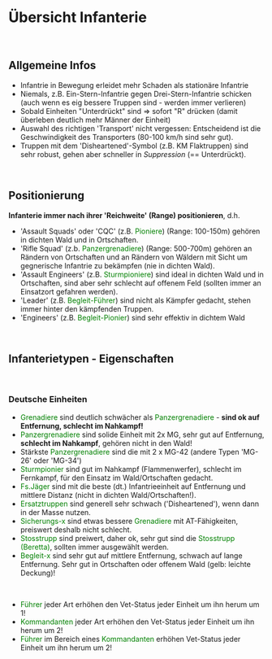 # Übersicht Infanterie

&nbsp;

## Allgemeine Infos

- Infantrie in Bewegung erleidet mehr Schaden als stationäre Infantrie
- Niemals, z.B. Ein-Stern-Infantrie gegen Drei-Stern-Infantrie schicken (auch wenn es eig bessere Truppen sind - werden immer verlieren)
- Sobald Einheiten "Unterdrückt" sind => sofort "R" drücken (damit überleben deutlich mehr Männer der Einheit)
- Auswahl des richtigen 'Transport' nicht vergessen: Entscheidend ist die Geschwindigkeit des Transporters (80-100 km/h sind sehr gut).
- Truppen mit dem 'Disheartened'-Symbol (z.B. KM Flaktruppen) sind sehr robust, gehen aber schneller in *Suppression* (== Unterdrückt).

&nbsp;

## Positionierung  

**Infanterie immer nach ihrer 'Reichweite' (Range) positionieren**, d.h.
  - 'Assault Squads' oder 'CQC' (z.B. <span style="color:green">Pioniere</span>) (Range: 100-150m) gehören in dichten Wald und in Ortschaften.
  - 'Rifle Squad' (z.b. <span style="color:green">Panzergrenadiere</span>) (Range: 500-700m) gehören an Rändern von Ortschaften und an Rändern von Wäldern 
     mit Sicht um gegnerische Infantrie zu bekämpfen (nie in dichten Wald).
  - 'Assault Engineers' (z.B. <span style="color:green">Sturmpioniere</span>) sind ideal in dichten Wald und in Ortschaften, sind aber sehr
    schlecht auf offenem Feld (sollten immer an Einsatzort gefahren werden).
  - 'Leader' (z.B. <span style="color:green">Begleit-Führer</span>) sind nicht als Kämpfer gedacht, stehen immer hinter den kämpfenden Truppen.
  - 'Engineers' (z.B. <span style="color:green">Begleit-Pionier</span>) sind sehr effektiv in dichtem Wald  

&nbsp;

## Infanterietypen - Eigenschaften  

&nbsp;

### Deutsche Einheiten

- <span style="color:green">Grenadiere</span> sind deutlich schwächer als <span style="color:green">Panzergrenadiere</span> - **sind ok auf Entfernung, schlecht im Nahkampf!**
- <span style="color:green">Panzergrenadiere</span> sind solide Einheit mit 2x MG, sehr gut auf Entfernung, **schlecht im Nahkampf**, gehören nicht in den Wald!
- Stärkste <span style="color:green">Panzergrenadiere</span> sind die mit 2 x MG-42 (andere Typen 'MG-26' oder 'MG-34')
- <span style="color:green">Sturmpionier</span> sind gut im Nahkampf (Flammenwerfer), schlecht im Fernkampf, für den Einsatz im Wald/Ortschaften gedacht.
- <span style="color:green">Fs.Jäger</span> sind mit die beste (dt.) Infantrieeinheit auf Entfernung und mittlere Distanz (nicht in dichten Wald/Ortschaften!).
- <span style="color:green">Ersatztruppen</span> sind generell sehr schwach ('Disheartened'), wenn dann in der Masse nutzen.
- <span style="color:green">Sicherungs-x</span> sind etwas bessere <span style="color:green">Grenadiere</span> mit AT-Fähigkeiten, preiswert deshalb nicht schlecht.
- <span style="color:green">Stosstrupp</span> sind preiwert, daher ok, sehr gut sind die <span style="color:green">Stosstrupp (Beretta)</span>, sollten immer ausgewählt werden.
- <span style="color:green">Begleit-x</span> sind sehr gut auf mittlere Entfernung, schwach auf lange Entfernung. Sehr gut in Ortschaften oder offenem Wald (gelb: leichte Deckung)!
  
&nbsp;

- <span style="color:green">Führer</span> jeder Art erhöhen den Vet-Status jeder Einheit um ihn herum um 1!
- <span style="color:green">Kommandanten</span> jeder Art erhöhen den Vet-Status jeder Einheit um ihn herum um 2!
- <span style="color:green">Führer</span> im Bereich eines <span style="color:green">Kommandanten</span> erhöhen Vet-Status jeder Einheit um ihn herum um 2!